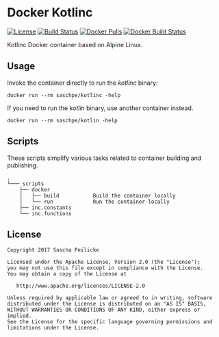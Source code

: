 # Docker Kotlinc
[![License](http://img.shields.io/:license-apache-blue.svg)](http://www.apache.org/licenses/LICENSE-2.0.html)
[![Build Status](https://travis-ci.org/saschpe/docker-kotlinc.svg?branch=master)](https://travis-ci.org/saschpe/docker-kotlinc)
[![Docker Pulls](https://img.shields.io/docker/pulls/saschpe/kotlinc.svg)](https://hub.docker.com/r/saschpe/kotlinc/)
[![Docker Build Status](https://img.shields.io/docker/build/saschpe/kotlinc.svg)](https://hub.docker.com/r/saschpe/kotlinc/)

Kotlinc Docker container based on Alpine Linux.


## Usage
Invoke the container directly to run the *kotlinc* binary:

    docker run --rm saschpe/kotlinc -help

If you need to run the *kotlin* binary, use another container instead.

    docker run --rm saschpe/kotlin -help


## Scripts
These scripts simplify various tasks related to container building and
publishing.

    .
    └─── scripts
        ├── docker
        │   ├── build           Build the container locally
        │   └── run             Run the container locally
        ├── inc.constants
        └── inc.functions


## License

    Copyright 2017 Sascha Peilicke

    Licensed under the Apache License, Version 2.0 (the "License");
    you may not use this file except in compliance with the License.
    You may obtain a copy of the License at

       http://www.apache.org/licenses/LICENSE-2.0

    Unless required by applicable law or agreed to in writing, software
    distributed under the License is distributed on an "AS IS" BASIS,
    WITHOUT WARRANTIES OR CONDITIONS OF ANY KIND, either express or implied.
    See the License for the specific language governing permissions and
    limitations under the License.
